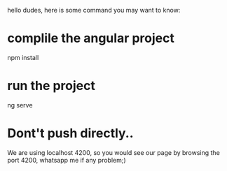 hello dudes, here is some command you may want to know:

# complile the angular project
 npm install

# run the project
 ng serve

# Dont't push directly..
We are using localhost 4200, so you would see our page by browsing the port 4200, whatsapp me if any problem;)